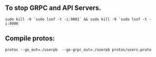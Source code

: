 ## To stop GRPC and API Servers.

````sudo kill -9 `sudo lsof -t -i:9001` && sudo kill -9 `sudo lsof -t -i:8000````

## Compile protos:
```protoc --go_out=./userpb  --go-grpc_out=./userpb protos/users.proto```